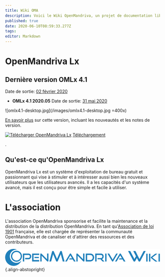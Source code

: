 ```yaml
---
title: Wiki OMA
description: Voici le Wiki OpenMandriva, un projet de documentation libre que vous pouvez améliorer
published: true
date: 2020-06-10T08:59:33.277Z
tags: 
editor: Markdown
---
```


# OpenMandriva Lx



## Dernière version OMLx 4.1
Date de sortie: [02 février 2020](https://www.openmandriva.org/en/news/article/and-openmandriva-did-better-omlx-4-1-final-release-is-out-now)
* **OMLx 4.1 2020.05**
 Date de sortie: [31 mai 2020](https://www.openmandriva.org/en/news/article/openmandriva-lx-4-1-2020-05-snapshot)

![omlx4.1-desktop.jpg](/images/omlx4.1-desktop.jpg =400x)

[En savoir plus](fr/releases/omlx41) sur cette version, incluant les nouveautés et les notes de version.

[![Télécharger OpenMandriva Lx](https://a.fsdn.com/con/app/sf-download-button)](https://sourceforge.net/projects/openmandriva/files/latest/download)
[Téléchargement](https://www.openmandriva.org/en/download)

.
## Qu'est-ce qu'OpenMandriva Lx
OpenMandriva Lx est un système d'exploitation de bureau gratuit et passionnant qui vise à stimuler et à intéresser aussi bien les nouveaux utilisateurs que les utilisateurs avancés. Il a les capacités d'un système avancé, mais il est conçu pour être simple et facile à utiliser.

# L'association
L'association OpenMandriva sponsorise et facilite la maintenance et la distribution de la distribution OpenMandriva. En tant qu'[Association de loi 1901](https://fr.wikipedia.org/wiki/Association_loi_de_1901) française, elle est chargée de représenter la communauté OpenMandriva et de canaliser et d'attirer des ressources et des contributeurs.

![openmandriva-wiki.svg](/logo/openmandriva-wiki.svg){.align-abstopright}